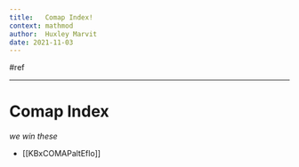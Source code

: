```yaml
---
title:   Comap Index!
context: mathmod
author:  Huxley Marvit
date: 2021-11-03
---
```


#ref 

***

# Comap Index
*we win these*




- [[KBxCOMAPaltEflo]]



































